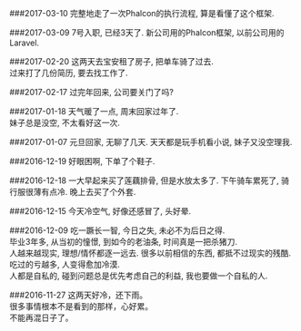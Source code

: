 ###2017-03-10
完整地走了一次Phalcon的执行流程, 算是看懂了这个框架.   

###2017-03-09
7号入职, 已经3天了. 新公司用的Phalcon框架, 以前公司用的Laravel.   

###2017-02-20
这两天去宝安租了房子, 把单车骑了过去.   
过来打了几份简历, 要去找工作了.   

###2017-02-17
过完年回来, 公司要关门了吗?   

###2017-01-18
天气暖了一点, 周末回家过年了.   
妹子总是没空, 不太看好这一次.   

###2017-01-07
元旦回家, 无聊了几天. 天天都是玩手机看小说, 妹子又没空理我.   

###2016-12-19
好眼困啊, 下单了个鞋子.   

###2016-12-18
一大早起来买了莲藕排骨, 但是水放太多了. 下午骑车累死了, 骑行服很薄有点冷. 晚上去买了个外套.   

###2016-12-15
今天冷空气, 好像还感冒了, 头好晕.   

###2016-12-09
吃一蹶长一智, 今日之失, 未必不为后日之得.   
毕业3年多, 从当初的憧憬, 到如今的老油条, 时间真是一把杀猪刀.   
人越来越现实, 理想/情怀都逐一远去. 很多以前相信的东西, 都抵不过现实的残酷. 吃过的亏越多, 人变得愈加冷漠.   
人都是自私的, 碰到问题总是优先考虑自己的利益, 我也要做一个自私的人.   

###2016-11-27
这两天好冷，还下雨。   
很多事情根本不是看到的那样，心好累。   
不能再混日子了。   
